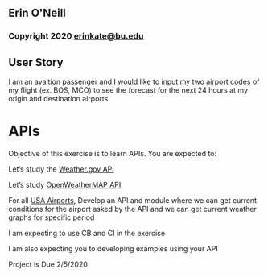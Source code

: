 ## Erin O'Neill
### Copyright 2020 erinkate@bu.edu


## User Story 

I am an avaition passenger and I would like to input my two airport codes of my flight (ex. BOS, MCO) to see the forecast for the next 24 hours at my origin and destination airports. 

# APIs
Objective of this exercise is to learn APIs. 
You are expected to: 

Let’s study the [Weather.gov API](https://www.weather.gov/documentation/services-web-api)

Let’s study [OpenWeatherMAP API](https://openweathermap.org/api)

For all [USA Airports](https://github.com/datasets/airport-codes), Develop an API and module where we can get current conditions for the airport asked by the API and we can get current weather graphs for specific period

I am expecting to use CB and CI in the exercise

I am also expecting you to developing examples using your API

Project is Due 2/5/2020
